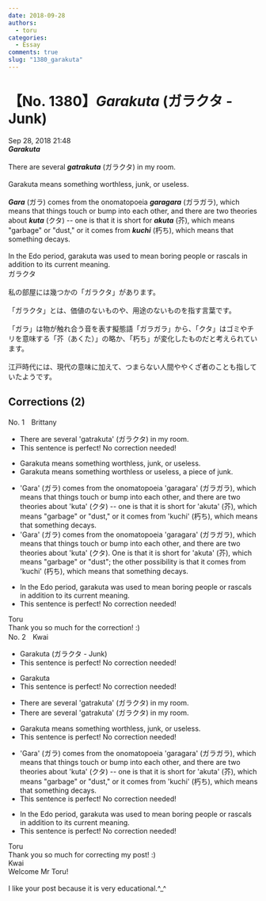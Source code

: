 ```yaml
---
date: 2018-09-28
authors:
  - toru
categories:
  - Essay
comments: true
slug: "1380_garakuta"
---
```


# 【No. 1380】<strong><em>Garakuta</em></strong> (ガラクタ - Junk)
<div class="date">Sep 28, 2018 21:48</div>
<div id="post"><div id="body_show_ori">
<strong><em>Garakuta</em></strong><br/><br/>There are several <strong><em>gatrakuta</em></strong> (ガラクタ) in my room.<br/><br/>Garakuta means something worthless, junk, or useless.<br/><br/><strong><em>Gara</em></strong> (ガラ) comes from the onomatopoeia <strong><em>garagara</em></strong> (ガラガラ), which means that things touch or bump into each other, and there are two theories about <strong><em>kuta</em></strong> (クタ) -- one is that it is short for <strong><em>akuta</em></strong> (芥), which means "garbage" or "dust," or it comes from <strong><em>kuchi</em></strong> (朽ち), which means that something decays.<br/><br/>In the Edo period, garakuta was used to mean boring people or rascals in addition to its current meaning.
</div></div>

<!-- more -->

<div id="post_ja"><div id="body_show_mo">
ガラクタ<br/><br/>私の部屋には幾つかの「ガラクタ」があります。<br/><br/>「ガラクタ」とは、価値のないものや、用途のないものを指す言葉です。<br/><br/>「ガラ」は物が触れ合う音を表す擬態語「ガラガラ」から、「クタ」はゴミやチリを意味する「芥（あくた）」の略か、「朽ち」が変化したものだと考えられています。<br/><br/>江戸時代には、現代の意味に加えて、つまらない人間ややくざ者のことも指していたようです。
</div></div>

## Corrections (2)
<div id="block"><div class="first_name"> No. 1　<span class="just_name">Brittany</span></div><div id="block2">
<ul class="correction_field">
<li class="incorrect">There are several 'gatrakuta' (ガラクタ) in my room.</li>
<li class="corrected perfect">This sentence is perfect! No correction needed!</li>
</ul>
<ul class="correction_field">
<li class="incorrect">Garakuta means something worthless, junk, or useless.</li>
<li class="corrected correct">
Garakuta means something worthless or useless<span class="f_red">, a piece of junk</span>.
</li>
</ul>
<ul class="correction_field">
<li class="incorrect">'Gara' (ガラ) comes from the onomatopoeia 'garagara' (ガラガラ), which means that things touch or bump into each other, and there are two theories about 'kuta' (クタ) -- one is that it is short for 'akuta' (芥), which means "garbage" or "dust," or it comes from 'kuchi' (朽ち), which means that something decays.</li>
<li class="corrected correct">
'Gara' (ガラ) comes from the onomatopoeia 'garagara' (ガラガラ), which means that things touch or bump into each other, and there are two theories about 'kuta' (クタ)<span class="f_red">. O</span>ne is that it is short for 'akuta' (芥), which means "garbage" or "dust<span class="f_red">"; the other possibility is that</span> it comes from 'kuchi' (朽ち), which means that something decays.
</li>
</ul>
<ul class="correction_field">
<li class="incorrect">In the Edo period, garakuta was used to mean boring people or rascals in addition to its current meaning.</li>
<li class="corrected perfect">This sentence is perfect! No correction needed!</li>
</ul>
</div><div class="name"><span class="just_name">Toru</span><br>
Thank you so much for the correction! :)
</div>
</div>
<div id="block"><div class="first_name"> No. 2　<span class="just_name">Kwai</span></div><div id="block2">
<ul class="correction_field">
<li class="incorrect">Garakuta (ガラクタ - Junk)</li>
<li class="corrected perfect">This sentence is perfect! No correction needed!</li>
</ul>
<ul class="correction_field">
<li class="incorrect">Garakuta</li>
<li class="corrected perfect">This sentence is perfect! No correction needed!</li>
</ul>
<ul class="correction_field">
<li class="incorrect">There are several 'gatrakuta' (ガラクタ) in my room.</li>
<li class="corrected correct">
There are several 'ga<span class="f_gray"><span class="sline">t</span></span>rakuta' (ガラクタ) in my room.
</li>
</ul>
<ul class="correction_field">
<li class="incorrect">Garakuta means something worthless, junk, or useless.</li>
<li class="corrected perfect">This sentence is perfect! No correction needed!</li>
</ul>
<ul class="correction_field">
<li class="incorrect">'Gara' (ガラ) comes from the onomatopoeia 'garagara' (ガラガラ), which means that things touch or bump into each other, and there are two theories about 'kuta' (クタ) -- one is that it is short for 'akuta' (芥), which means "garbage" or "dust," or it comes from 'kuchi' (朽ち), which means that something decays.</li>
<li class="corrected perfect">This sentence is perfect! No correction needed!</li>
</ul>
<ul class="correction_field">
<li class="incorrect">In the Edo period, garakuta was used to mean boring people or rascals in addition to its current meaning.</li>
<li class="corrected perfect">This sentence is perfect! No correction needed!</li>
</ul>
</div><div class="name"><span class="just_name">Toru</span><br>
Thank you so much for correcting my post! :)
</div>
<div class="name"><span class="just_name">Kwai</span><br>
Welcome Mr Toru!<br/><br/>I like your post because it is very educational.^_^
</div>
</div>
